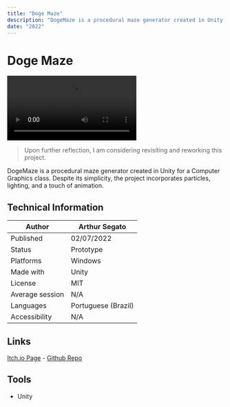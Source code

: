 ```yaml
---
title: "Doge Maze"
description: "DogeMaze is a procedural maze generator created in Unity for a Computer Graphics class. Despite its simplicity, the project incorporates particles, lighting, and a touch of animation."
date: "2022"
---
```


# Doge Maze

![my image](https://www.arthursegato.dev/_nuxt/dogemaze.7jtmgro9.mp4)

>Upon further reflection, I am considering revisiting and reworking this project. 

DogeMaze is a procedural maze generator created in Unity for a Computer Graphics class. Despite its simplicity, the project incorporates particles, lighting, and a touch of animation.

## Technical Information

| Author          | Arthur Segato                                        |
| --------------- | ---------------------------------------------------- |
| Published       | 02/07/2022                                           |
| Status          | Prototype                                            |
| Platforms       | Windows                                |
| Made with       | Unity            |
| License         | MIT                                          |
| Average session | N/A                                        |
| Languages       | Portuguese (Brazil) |
| Accessibility   | N/A                 |

## Links

[Itch.io Page](https://arthursegato.itch.io/doge-maze) - [Github Repo](https://github.com/ArthurSegato/DogeMaze)

## Tools
- Unity